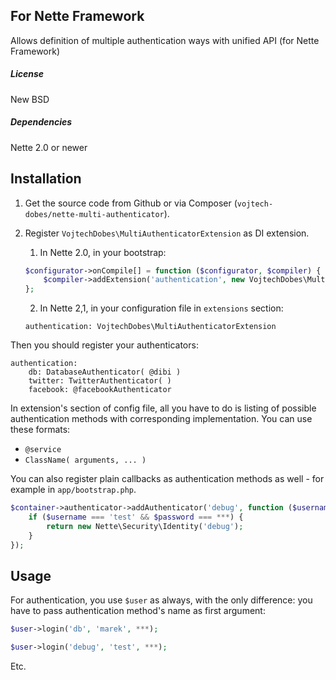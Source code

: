 ## For Nette Framework

Allows definition of multiple authentication ways with unified API (for Nette Framework)

##### License

New BSD

##### Dependencies

Nette 2.0 or newer

## Installation

1. Get the source code from Github or via Composer (`vojtech-dobes/nette-multi-authenticator`).
2. Register `VojtechDobes\MultiAuthenticatorExtension` as DI extension.
    1. In Nette 2.0, in your bootstrap:
    ```php
    $configurator->onCompile[] = function ($configurator, $compiler) {
        $compiler->addExtension('authentication', new VojtechDobes\MultiAuthenticatorExtension);
    };
    ```

    2. In Nette 2,1, in your configuration file in `extensions` section:
    ```neon
    authentication: VojtechDobes\MultiAuthenticatorExtension
    ```

Then you should register your authenticators:

```neon
authentication:
	db: DatabaseAuthenticator( @dibi )
	twitter: TwitterAuthenticator( )
	facebook: @facebookAuthenticator
```

In extension's section of config file, all you have to do is listing of possible authentication methods with corresponding implementation. You can use these formats:

- `@service`
- `ClassName( arguments, ... )`

You can also register plain callbacks as authentication methods as well - for example in `app/bootstrap.php`.

```php
$container->authenticator->addAuthenticator('debug', function ($username, $password) {
	if ($username === 'test' && $password === ***) {
		return new Nette\Security\Identity('debug');
	}
});
```

## Usage

For authentication, you use `$user` as always, with the only difference: you have to pass authentication method's name as first argument:

```php
$user->login('db', 'marek', ***);
```

```php
$user->login('debug', 'test', ***);
```

Etc.
